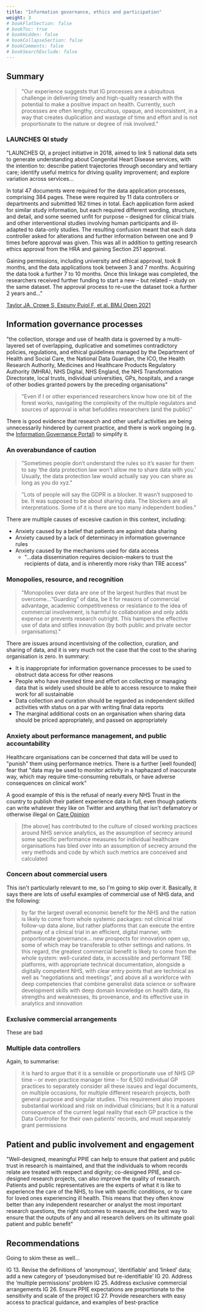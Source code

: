 ```yaml
---
title: "Information governance, ethics and participation"
weight: 3
# bookFlatSection: false
# bookToc: true
# bookHidden: false
# bookCollapseSection: false
# bookComments: false
# bookSearchExclude: false
---
```


## Summary

> "Our experience suggests that IG processes are a ubiquitous challenge in delivering timely and high-quality research with the potential to make a positive impact on health. Currently, such processes are often lengthy, circuitous, opaque, and inconsistent, in a way that creates duplication and wastage of time and effort and is not proportionate to the nature or degree of risk involved."

### LAUNCHES QI study

"LAUNCHES QI, a project initiative in 2018, aimed to link 5 national data sets to generate understanding about Congenital Heart Disease services, with the intention to: describe patient trajectories through secondary and tertiary care; identify useful metrics for driving quality improvement; and explore variation across services...

In total 47 documents were required for the data application processes, comprising 384 pages. These were required by 11 data controllers or departments and submitted 162 times in total. Each application form asked for similar study information, but each required different wording, structure, and detail, and some seemed unfit for purpose – designed for clinical trials and other interventional studies involving human participants and ill-adapted to data-only studies. The resulting confusion meant that each data controller asked for alterations and further information between one and 9 times before approval was given. This was all in addition to getting research ethics approval from the HRA and gaining Section 251 approval.

Gaining permissions, including university and ethical approval, took 8 months, and the data applications took between 3 and 7 months. Acquiring the data took a further 7 to 10 months. Once this linkage was completed, the researchers received further funding to start a new – but related – study on the same dataset. The approval process to re-use the dataset took a further 2 years and..."

[Taylor JA, Crowe S, Espuny Pujol F, et al. BMJ Open 2021](https://bmjopen.bmj.com/content/bmjopen/11/8/e047575.full.pdf)

## Information governance processes

"the collection, storage and use of health data is governed by a multi-layered set of overlapping, duplicative and sometimes contradictory policies, regulations, and ethical guidelines managed by the Department of Health and Social Care, the National Data Guardian, the ICO, the Health Research Authority, Medicines and Healthcare Products Regulatory Authority (MHRA), NHS Digital, NHS England, the NHS Transformation Directorate, local trusts, individual universities, GPs, hospitals, and a range of other bodies granted powers by the preceding organisations"

> "Even if I or other experienced researchers know how one bit of the forest works, navigating the complexity of the multiple regulators and sources of approval is what befuddles researchers (and the public)"

There is good evidence that research and other useful activities are being unnecessarily hindered by current practice, and there is work ongoing (e.g. the [Information Governance Portal](https://www.nhsx.nhs.uk/information-governance/guidance/)) to simplify it.

### An overabundance of caution

> "Sometimes people don’t understand the rules so it’s easier for them to say ‘the data protection law won’t allow me to share data with you.’ Usually, the data protection law would actually say you can share as long as you do xyz."

> "Lots of people will say the GDPR is a blocker. It wasn’t supposed to be. It was supposed to be about sharing data. The blockers are all interpretations. Some of it is there are too many independent bodies."

There are multiple causes of excesive caution in this context, including:

* Anxiety caused by a belief that patients are against data sharing
* Anxiety caused by a lack of determinacy in information governance rules
* Anxiety caused by the mechanisms used for data access
    * "...data dissemination requires decision-makers to trust the recipients of data, and is inherently more risky than TRE access"

### Monopolies, resource, and recognition

> "Monopolies over data are one of the largest hurdles that must be overcome…“Guarding” of data, be it for reasons of commercial advantage, academic competitiveness or resistance to the idea of commercial involvement, is harmful to collaboration and only adds expense or prevents research outright. This hampers the effective use of data and stifles innovation (by both public and private sector organisations)."

There are issues around incentivising of the collection, curation, and sharing of data, and it is very much not the case that the cost to the sharing organisation is zero. In summary:

* It is inappropriate for information governance processes to be used to obstruct data access for other reasons
* People who have invested time and effort on collecting or managing data that is widely used should be able to access resource to make their work for all sustainable
* Data collection and curation should be regarded as independent skilled activities with status on a par with writing final data reports
* The marginal additional costs on an organisation when sharing data should be priced appropriately, and passed on appropriately

### Anxiety about performance management, and public accountability

Healthcare organisations can be concerned that data will be used to "punish" them using performance metrics. There is a further [well founded] fear that "data may be used to monitor activity in a haphazard of inaccurate way, which may require time-consuming rebuttals, or have adverse consequences on clinical work"

A good example of this is the refusal of nearly every NHS Trust in the country to publish their patient experience data in full, even though patients can write whatever they like on Twitter and anything that isn't defamatory or otherwise illegal on [Care Opinion](https://www.careopinion.org.uk/)

> [the above] has contributed to the culture of closed working practices around NHS service analytics, as the assumption of secrecy around some specific performance measures for individual healthcare organisations has bled over into an assumption of secrecy around the very methods and code by which such metrics are conceived and calculated

### Concern about commercial users

This isn't particularly relevant to me, so I'm going to skip over it. Basically, it says there are lots of useful examples of commercial use of NHS data, and the following:

> by far the largest overall economic benefit for the NHS and the nation is likely to come from whole systemic packages: not clinical trial follow-up data alone, but rather platforms that can execute the entire pathway of a clinical trial in an efficient, digital manner, with proportionate governance... new prospects for innovation open up, some of which may be transferable to other settings and nations. In this regard, the greatest commercial benefit is likely to come from the whole system: well-curated data, in accessible and performant TRE platforms, with appropriate technical documentation, alongside a digitally competent NHS, with clear entry points that are technical as well as “negotiations and meetings”, and above all a workforce with deep competencies that combine generalist data science or software development skills with deep domain knowledge on health data, its strengths and weaknesses, its provenance, and its effective use in analytics and innovation

### Exclusive commercial arrangements

These are bad

### Multiple data controllers

Again, to summarise:

> it is hard to argue that it is a sensible or proportionate use of NHS GP time – or even practice manager time – for 6,500 individual GP practices to separately consider all these issues and legal documents, on multiple occasions, for multiple different research projects, both general purpose and singular studies. This requirement also imposes substantial workload and risk on individual clinicians; but it is a natural consequence of the current legal reality that each GP practice is the Data Controller for their own patients’ records, and must separately grant permissions

## Patient and public involvement and engagement

"Well-designed, meaningful PPIE can help to ensure that patient and public trust in research is maintained, and that the individuals to whom records relate are treated with respect and dignity; co-designed PPIE, and co-designed research projects, can also improve the quality of research. Patients and public representatives are the experts of what it is like to experience the care of the NHS, to live with specific conditions, or to care for loved ones experiencing ill health. This means that they often know better than any independent researcher or analyst the most important research questions, the right outcomes to measure, and the best way to ensure that the outputs of any and all research delivers on its ultimate goal: patient and public benefit"

## Recommendations

Going to skim these as well...

IG 13. Revise the definitions of ‘anonymous’, ‘dentifiable’ and ‘linked’ data; add a new category of ‘pseudonymised but re-identifiable’
IG 20. Address the ‘multiple permissions’ problem
IG 25. Address exclusive commercial arrangements
IG 26. Ensure PPIE expectations are proportionate to the sensitivity and scale of the project
IG 27. Provide researchers with easy access to practical guidance, and examples of best-practice




